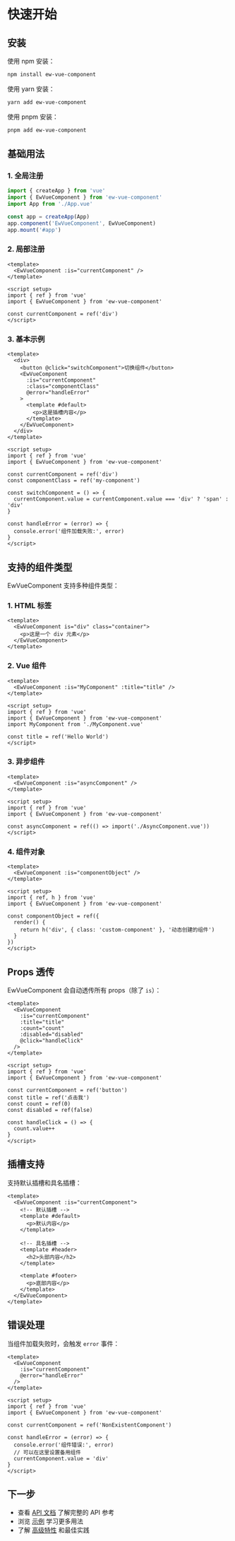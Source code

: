# 快速开始

## 安装

使用 npm 安装：

```bash
npm install ew-vue-component
```

使用 yarn 安装：

```bash
yarn add ew-vue-component
```

使用 pnpm 安装：

```bash
pnpm add ew-vue-component
```

## 基础用法

### 1. 全局注册

```js
import { createApp } from 'vue'
import { EwVueComponent } from 'ew-vue-component'
import App from './App.vue'

const app = createApp(App)
app.component('EwVueComponent', EwVueComponent)
app.mount('#app')
```

### 2. 局部注册

```vue
<template>
  <EwVueComponent :is="currentComponent" />
</template>

<script setup>
import { ref } from 'vue'
import { EwVueComponent } from 'ew-vue-component'

const currentComponent = ref('div')
</script>
```

### 3. 基本示例

```vue
<template>
  <div>
    <button @click="switchComponent">切换组件</button>
    <EwVueComponent 
      :is="currentComponent" 
      :class="componentClass"
      @error="handleError"
    >
      <template #default>
        <p>这是插槽内容</p>
      </template>
    </EwVueComponent>
  </div>
</template>

<script setup>
import { ref } from 'vue'
import { EwVueComponent } from 'ew-vue-component'

const currentComponent = ref('div')
const componentClass = ref('my-component')

const switchComponent = () => {
  currentComponent.value = currentComponent.value === 'div' ? 'span' : 'div'
}

const handleError = (error) => {
  console.error('组件加载失败:', error)
}
</script>
```

## 支持的组件类型

EwVueComponent 支持多种组件类型：

### 1. HTML 标签

```vue
<template>
  <EwVueComponent is="div" class="container">
    <p>这是一个 div 元素</p>
  </EwVueComponent>
</template>
```

### 2. Vue 组件

```vue
<template>
  <EwVueComponent :is="MyComponent" :title="title" />
</template>

<script setup>
import { ref } from 'vue'
import { EwVueComponent } from 'ew-vue-component'
import MyComponent from './MyComponent.vue'

const title = ref('Hello World')
</script>
```

### 3. 异步组件

```vue
<template>
  <EwVueComponent :is="asyncComponent" />
</template>

<script setup>
import { ref } from 'vue'
import { EwVueComponent } from 'ew-vue-component'

const asyncComponent = ref(() => import('./AsyncComponent.vue'))
</script>
```

### 4. 组件对象

```vue
<template>
  <EwVueComponent :is="componentObject" />
</template>

<script setup>
import { ref, h } from 'vue'
import { EwVueComponent } from 'ew-vue-component'

const componentObject = ref({
  render() {
    return h('div', { class: 'custom-component' }, '动态创建的组件')
  }
})
</script>
```

## Props 透传

EwVueComponent 会自动透传所有 props（除了 `is`）：

```vue
<template>
  <EwVueComponent 
    :is="currentComponent"
    :title="title"
    :count="count"
    :disabled="disabled"
    @click="handleClick"
  />
</template>

<script setup>
import { ref } from 'vue'
import { EwVueComponent } from 'ew-vue-component'

const currentComponent = ref('button')
const title = ref('点击我')
const count = ref(0)
const disabled = ref(false)

const handleClick = () => {
  count.value++
}
</script>
```

## 插槽支持

支持默认插槽和具名插槽：

```vue
<template>
  <EwVueComponent :is="currentComponent">
    <!-- 默认插槽 -->
    <template #default>
      <p>默认内容</p>
    </template>
    
    <!-- 具名插槽 -->
    <template #header>
      <h2>头部内容</h2>
    </template>
    
    <template #footer>
      <p>底部内容</p>
    </template>
  </EwVueComponent>
</template>
```

## 错误处理

当组件加载失败时，会触发 `error` 事件：

```vue
<template>
  <EwVueComponent 
    :is="currentComponent"
    @error="handleError"
  />
</template>

<script setup>
import { ref } from 'vue'
import { EwVueComponent } from 'ew-vue-component'

const currentComponent = ref('NonExistentComponent')

const handleError = (error) => {
  console.error('组件错误:', error)
  // 可以在这里设置备用组件
  currentComponent.value = 'div'
}
</script>
```

## 下一步

- 查看 [API 文档](/zh-CN/api/) 了解完整的 API 参考
- 浏览 [示例](/zh-CN/examples/) 学习更多用法
- 了解 [高级特性](/zh-CN/guide/advanced-features) 和最佳实践 